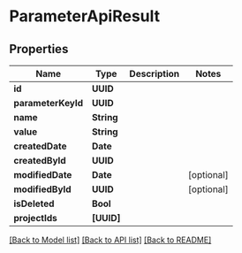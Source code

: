 # ParameterApiResult

## Properties
Name | Type | Description | Notes
------------ | ------------- | ------------- | -------------
**id** | **UUID** |  | 
**parameterKeyId** | **UUID** |  | 
**name** | **String** |  | 
**value** | **String** |  | 
**createdDate** | **Date** |  | 
**createdById** | **UUID** |  | 
**modifiedDate** | **Date** |  | [optional] 
**modifiedById** | **UUID** |  | [optional] 
**isDeleted** | **Bool** |  | 
**projectIds** | **[UUID]** |  | 

[[Back to Model list]](../README.md#documentation-for-models) [[Back to API list]](../README.md#documentation-for-api-endpoints) [[Back to README]](../README.md)



